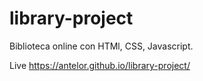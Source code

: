 # library-project
Biblioteca online con HTMl, CSS, Javascript.

Live https://antelor.github.io/library-project/
